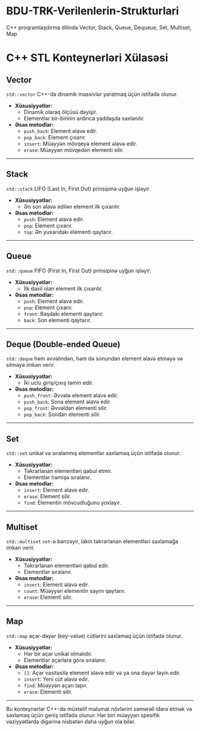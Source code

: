 # BDU-TRK-Verilenlerin-Strukturlari
C++ proqramlaşdırma dilində Vector, Stack, Queue, Dequeue, Set, Multiset, Map

# C++ STL Konteynerləri Xülasəsi

## Vector
`std::vector` C++-də dinamik massivlər yaratmaq üçün istifadə olunur. 
- **Xüsusiyyətlər:**
  - Dinamik olaraq ölçüsü dəyişir.
  - Elementlər bir-birinin ardınca yaddaşda saxlanılır.
- **Əsas metodlar:**
  - `push_back`: Element əlavə edir.
  - `pop_back`: Element çıxarır.
  - `insert`: Müəyyən mövqeyə element əlavə edir.
  - `erase`: Müəyyən mövqedən elementi silir.

---

## Stack
`std::stack` LIFO (Last In, First Out) prinsipinə uyğun işləyir.
- **Xüsusiyyətlər:**
  - Ən son əlavə edilən element ilk çıxarılır.
- **Əsas metodlar:**
  - `push`: Element əlavə edir.
  - `pop`: Element çıxarır.
  - `top`: Ən yuxarıdakı elementi qaytarır.

---

## Queue
`std::queue` FIFO (First In, First Out) prinsipinə uyğun işləyir.
- **Xüsusiyyətlər:**
  - İlk daxil olan element ilk çıxarılır.
- **Əsas metodlar:**
  - `push`: Element əlavə edir.
  - `pop`: Element çıxarır.
  - `front`: Başdakı elementi qaytarır.
  - `back`: Son elementi qaytarır.

---

## Deque (Double-ended Queue)
`std::deque` həm əvvəlindən, həm də sonundan element əlavə etməyə və silməyə imkan verir.
- **Xüsusiyyətlər:**
  - İki uclu giriş/çıxış təmin edir.
- **Əsas metodlar:**
  - `push_front`: Əvvələ element əlavə edir.
  - `push_back`: Sona element əlavə edir.
  - `pop_front`: Əvvəldən elementi silir.
  - `pop_back`: Sondan elementi silir.

---

## Set
`std::set` unikal və sıralanmış elementlər saxlamaq üçün istifadə olunur.
- **Xüsusiyyətlər:**
  - Təkrarlanan elementləri qəbul etmir.
  - Elementlər həmişə sıralanır.
- **Əsas metodlar:**
  - `insert`: Element əlavə edir.
  - `erase`: Element silir.
  - `find`: Elementin mövcudluğunu yoxlayır.

---

## Multiset
`std::multiset` `set`-ə bənzəyir, lakin təkrarlanan elementləri saxlamağa imkan verir.
- **Xüsusiyyətlər:**
  - Təkrarlanan elementləri qəbul edir.
  - Elementlər sıralanır.
- **Əsas metodlar:**
  - `insert`: Element əlavə edir.
  - `count`: Müəyyən elementin sayını qaytarır.
  - `erase`: Elementi silir.

---

## Map
`std::map` açar-dəyər (key-value) cütlərini saxlamaq üçün istifadə olunur.
- **Xüsusiyyətlər:**
  - Hər bir açar unikal olmalıdır.
  - Elementlər açarlara görə sıralanır.
- **Əsas metodlar:**
  - `[]`: Açar vasitəsilə element əlavə edir və ya ona dəyər təyin edir.
  - `insert`: Yeni cüt əlavə edir.
  - `find`: Müəyyən açarı tapır.
  - `erase`: Elementi silir.

---

Bu konteynerlər C++-də müxtəlif məlumat növlərini səmərəli idarə etmək və saxlamaq üçün geniş istifadə olunur. Hər biri müəyyən spesifik vəziyyətlərdə digərinə nisbətən daha uyğun ola bilər.
